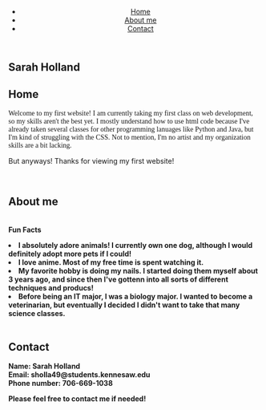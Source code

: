 <!DOCTYPE html>
<html>
<html lang="en">
  <head>
    <meta charset="UTF-8">
    <link rel="stylesheet" href="styles.css">
    <!–– link to css ––>
  </head> <!-- end of head -->
<body>
  <div class="container">
    <header class="main-header">
      <nav>
        <ul> 
          <!–– list for each section ––>
          <li><a href="#">Home</a></li>
          <li><a href="#">About me</a></li>
          <li><a href="#">Contact</a></li>
        </ul>
      </nav>
    </header>
    <main>
      <section id="home">
        <h1>Sarah Holland</h1>
        <!–– lst header ––>
      </section>
      <section id="Home">
        <h2>Home</h2>
        <!–– 2nd header plus paragraph ––>
        <p style="font-family: Georgia">Welcome to my first website! I am currently taking my first class on web development, so my skills aren't the best yet. I mostly understand how to use html code because I've already taken several classes for other programming lanuages like Python and Java, but I'm kind of struggling with the CSS. Not to mention, I'm no artist and my organization skills are a bit lacking.</p>
        <p>But anyways! Thanks for viewing my first website!</p>
        <br>
      </section>
      <!–– next section ––>
      <section id="about-me">
        <h2>About me</h2>
        <!–– 3rd header plus paragraph ––>
        <p style="font-family: Georgia>Hi! My name is Sarah Holland. I am current a sophmore at Kennesaw State University. I am hoping to get a bachelor's degree in Information Technology and a master's degree in Healthcare Management and Informatics. While being a full-time student, I am also a part-time technology intern for the Pickens County Schools public education system.</p>
        <img src="my-photo.jpg" alt="My photo">
          <!–– Tried to insert image, I don't think it worked ––>
        <br>
      <b> Fun Facts <b/>
        <!–– Fun facts section with list ––>
        <li> I absolutely adore animals! I currently own one dog, although I would definitely adopt more pets if I could!</li>
        <li> I love anime. Most of my free time is spent watching it.</li>
        <li> My favorite hobby is doing my nails. I started doing them myself about 3 years ago, and since then I've gottenn into all sorts of different techniques and producs!</li>
        <li> Before being an IT major, I was a biology major. I wanted to become a veterinarian, but eventually I decided I didn't want to take that many science classes.</li>
        <br>
      </section>
      <section id="contact">
        <h2>Contact</h2>
        <!–– Next header/ section plus contact information ––>
        <form action="#">
          <label for="name">Name: Sarah Holland</label>
          <br>
          <label for="email">Email: sholla49@students.kennesaw.edu</label> 
          <br>
          <label for="phone number">
            Phone number: 706-669-1038</label>
        </form>
        <div class="contact-box">
          <p>Please feel free to contact me if needed!</p>
          </div>
        </section>
      </main>
    </div>
  </body>
</html>
